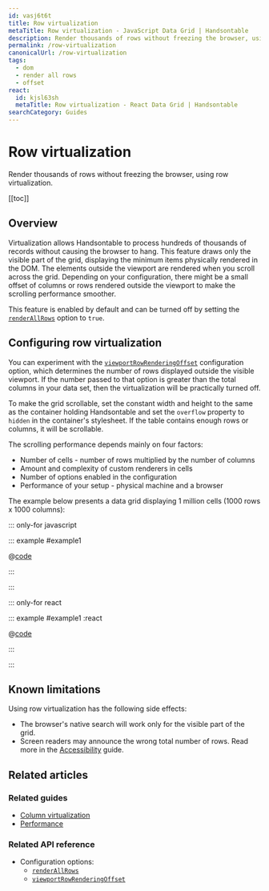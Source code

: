 ```yaml
---
id: vasj6t6t
title: Row virtualization
metaTitle: Row virtualization - JavaScript Data Grid | Handsontable
description: Render thousands of rows without freezing the browser, using row virtualization.
permalink: /row-virtualization
canonicalUrl: /row-virtualization
tags:
  - dom
  - render all rows
  - offset
react:
  id: kjsl63sh
  metaTitle: Row virtualization - React Data Grid | Handsontable
searchCategory: Guides
---
```


# Row virtualization

Render thousands of rows without freezing the browser, using row virtualization.

[[toc]]

## Overview

Virtualization allows Handsontable to process hundreds of thousands of records without causing the browser to hang. This feature draws only the visible part of the grid, displaying the minimum items physically rendered in the DOM. The elements outside the viewport are rendered when you scroll across the grid. Depending on your configuration, there might be a small offset of columns or rows rendered outside the viewport to make the scrolling performance smoother.

This feature is enabled by default and can be turned off by setting the [`renderAllRows`](@/api/options.md#renderallrows) option to `true`.

## Configuring row virtualization

You can experiment with the [`viewportRowRenderingOffset`](@/api/options.md#viewportrowrenderingoffset) configuration option, which determines the number of rows displayed outside the visible viewport. If the number passed to that option is greater than the total columns in your data set, then the virtualization will be practically turned off.

To make the grid scrollable, set the constant width and height to the same as the container holding Handsontable and set the `overflow` property to `hidden` in the container's stylesheet. If the table contains enough rows or columns, it will be scrollable.

The scrolling performance depends mainly on four factors:

- Number of cells - number of rows multiplied by the number of columns
- Amount and complexity of custom renderers in cells
- Number of options enabled in the configuration
- Performance of your setup - physical machine and a browser

The example below presents a data grid displaying 1 million cells (1000 rows x 1000 columns):

::: only-for javascript

::: example #example1

@[code](@/content/guides/rows/row-virtualization/javascript/example1.js)

:::

:::

::: only-for react

::: example #example1 :react

@[code](@/content/guides/rows/row-virtualization/react/example1.jsx)

:::

:::

## Known limitations

Using row virtualization has the following side effects:

- The browser's native search will work only for the visible part of the grid.
- Screen readers may announce the wrong total number of rows. Read more in the
  [Accessibility](@/guides/accessibility/accessibility/accessibility.md#disabling-dom-virtualization-for-improved-accessibility) guide.

## Related articles

### Related guides

- [Column virtualization](@/guides/rows/row-virtualization/row-virtualization.md)
- [Performance](@/guides/optimization/performance/performance.md)

### Related API reference

- Configuration options:
  - [`renderAllRows`](@/api/options.md#renderallrows)
  - [`viewportRowRenderingOffset`](@/api/options.md#viewportrowrenderingoffset)
